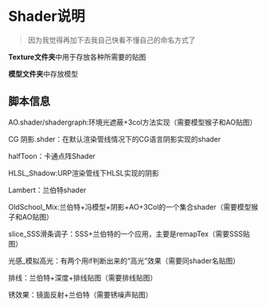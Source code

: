 # Shader说明

>  因为我觉得再加下去我自己快看不懂自己的命名方式了

**Texture文件夹**中用于存放各种所需要的贴图

**模型文件夹**中存放模型

## 脚本信息

AO.shader/shadergraph:环境光遮蔽+3col方法实现（需要模型猴子和AO贴图）

CG 阴影.shder：在默认渲染管线情况下的CG语言阴影实现的shader

halfToon：卡通点阵Shader

HLSL_Shadow:URP渲染管线下HLSL实现的阴影

Lambert：兰伯特shader

OldSchool_Mix:兰伯特+冯模型+阴影+AO+3Col的一个集合shader（需要模型猴子和AO贴图）

slice_SSS滑条调子：SSS+兰伯特的一个应用，主要是remapTex（需要SSS贴图）

光感_模拟高光：有两个用if判断出来的“高光”效果（需要同shader名贴图）

排线：兰伯特+深度+排线贴图（需要排线贴图）

锈效果：镜面反射+兰伯特（需要锈噪声贴图）